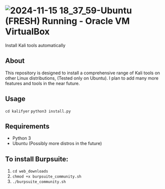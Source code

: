 # ![2024-11-15 18_37_59-Ubuntu (FRESH)  Running  - Oracle VM VirtualBox](https://github.com/user-attachments/assets/929ce70c-42d9-4a14-a30d-6c54ebe4c4a3)
Install Kali tools automatically

## About
This repository is designed to install a comprehensive range of Kali tools on other Linux distributions, (Tested only on Ubuntu). I plan to add many more features and tools in the near future.

## Usage 
`cd kalifyer`
`python3 install.py`

## Requirements
- Python 3
- Ubuntu (Possibly more distros in the future)

## To install Burpsuite:
1. `cd web_downloads`
2. `chmod +x burpsuite_community.sh`
3. `./burpsuite_community.sh`
